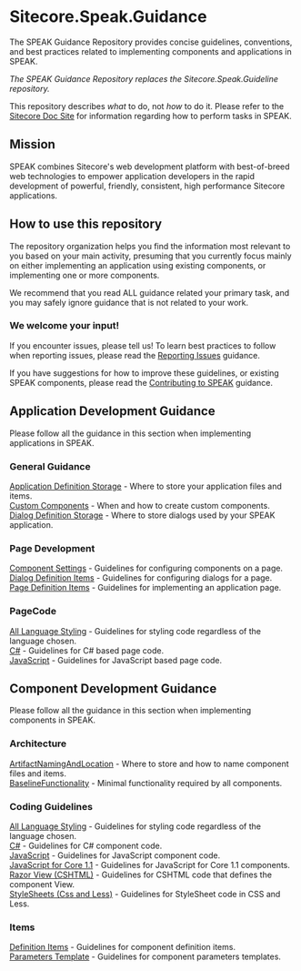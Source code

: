 # Sitecore.Speak.Guidance #

The SPEAK Guidance Repository provides concise guidelines, conventions, and best practices related to implementing components and applications in SPEAK.  

*The SPEAK Guidance Repository replaces the Sitecore.Speak.Guideline repository.*

This repository describes *what* to do, not *how* to do it.  Please refer to the [Sitecore Doc Site](https://doc.sitecore.net/products/speak) for information regarding how to perform tasks in SPEAK. 

## Mission

SPEAK combines Sitecore's web development platform with best-of-breed web technologies to empower application developers in the rapid development of powerful, friendly, consistent, high performance Sitecore applications.

## How to use this repository

The repository organization helps you find the information most relevant to you based on your main activity, presuming that you currently focus mainly on either implementing an application using existing components, or implementing one or more components.

We recommend that you read ALL guidance related your primary task, and you may safely ignore guidance that is not related to your work.

### We welcome your input! 

If you encounter issues, please tell us!  To learn best practices to follow when reporting issues, please read the [Reporting Issues](./Contributing%20to%20SPEAK/ReportingIssues.md) guidance.

If you have suggestions for how to improve these guidelines, or existing SPEAK components, please read the [Contributing to SPEAK](./Contributing%20to%20SPEAK/ProposingGuidance.md) guidance.

## Application Development Guidance

Please follow all the guidance in this section when implementing applications in SPEAK.

### General Guidance

[Application Definition Storage](./Application%20Development/General%20Guidelines/ApplicationDefinitionStorage.md) - Where to store your application files and items.  
[Custom Components](./Application%20Development/General%20Guidelines/CustomComponents.md) - When and how to create custom components.  
[Dialog Definition Storage](./Application%20Development/General%20Guidelines/DialogDefinitionStorage.md) - Where to store dialogs used by your SPEAK application.

### Page Development

[Component Settings](./Application%20Development/Page%20Development/ComponentSettings.md) - Guidelines for configuring components on a page.  
[Dialog Definition Items](./Application%20Development/Page%20Development/DialogDefinitionItems.md) - Guidelines for configuring dialogs for a page.  
[Page Definition Items](./Application%20Development/Page%20Development/PageDefinitionItems.md) - Guidelines for implementing an application page.  

### PageCode

[All Language Styling](./Application%20Development/PageCode/AllLanguageStyling.md) - Guidelines for styling code regardless of the language chosen.  
[C#](./Application%20Development/PageCode/CSharp.md) - Guidelines for C# based page code.  
[JavaScript](./Application%20Development/PageCode/JavaScript.md) - Guidelines for JavaScript based page code.  

## Component Development Guidance

Please follow all the guidance in this section when implementing components in SPEAK.

### Architecture

[ArtifactNamingAndLocation](./Component%20Development/Architecture/ArtifactNamingAndLocation.md) - Where to store and how to name component files and items.  
[BaselineFunctionality](./Component%20Development/Architecture/BaselineFunctionality.md) - Minimal functionality required by all components.  

### Coding Guidelines

[All Language Styling](./Component%20Development/Coding%20Guidelines/AllLanguageStyling.md) - Guidelines for styling code regardless of the language chosen.  
[C#](./Component%20Development/Coding%20Guidelines/CSharp.md) - Guidelines for C# component code.  
[JavaScript](./Component%20Development/Coding%20Guidelines/JavaScript.md) - Guidelines for JavaScript component code.  
[JavaScript for Core 1.1](./Component%20Development/Coding%20Guidelines/JavaScriptCore1.1.md) - Guidelines for JavaScript for Core 1.1 components.  
[Razor View (CSHTML)](./Component%20Development/Coding%20Guidelines/RazorViewCSHTML.md) - Guidelines for CSHTML code that defines the component View.  
[StyleSheets (Css and Less)](./Component%20Development/Coding%20Guidelines/StylesheetCssLess.md) - Guidelines for StyleSheet code in CSS and Less.  

### Items

[Definition Items](./Component%20Development/Items/DefinitionItem.md) - Guidelines for component definition items.  
[Parameters Template](./Component%20Development/Items/ParametersTemplate.md) - Guidelines for component parameters templates.
